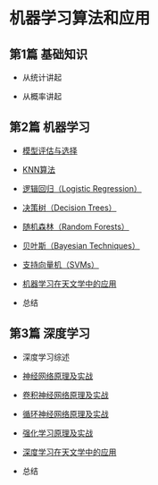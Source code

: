 
# 机器学习算法和应用

## 第1篇  基础知识

- 从统计讲起

- 从概率讲起

## 第2篇 机器学习

- [模型评估与选择](Elements/模型评估与选择.ipynb)

- [KNN算法](KNN/KNN算法.ipynb)

- [逻辑回归（Logistic Regression）](LogisticRegression/逻辑回归（LogisticRegression）.ipynb)

- [决策树（Decision Trees）](DT/决策树（DecisionTrees）.ipynb)

- [随机森林（Random Forests）](RandomForest/随机森林（RandomForests）.ipynb)

- [贝叶斯（Bayesian Techniques）](Bayesian/贝叶斯（BayesianTechniques）.ipynb)

- [支持向量机（SVMs）](SVM/支持向量机（SVMs）.ipynb)

- [机器学习在天文学中的应用](AstroML/README.md)

- 总结

## 第3篇 深度学习

- 深度学习综述

- [神经网络原理及实战](NN/神经网络原理.ipynb)

- [卷积神经网络原理及实战](cnn/卷积神经网络原理（CNN）.ipynb)

- [循环神经网络原理及实战](RNN/循环神经网络原理（RNN）.ipynb)

- [强化学习原理及实战](RL/强化学习原理（RL）.ipynb)

- [深度学习在天文学中的应用](AstroML/README.md)

- 总结


